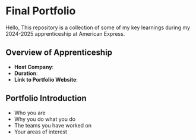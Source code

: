 # Final Portfolio

Hello,
This repository is a collection of some of my key learnings during my 2024-2025 apprenticeship at American Express.

## Overview of Apprenticeship
- **Host Company**:
- **Duration**:
- **Link to Portfolio Website**:

## Portfolio Introduction
- Who you are
- Why you do what you do
- The teams you have worked on
- Your areas of interest
